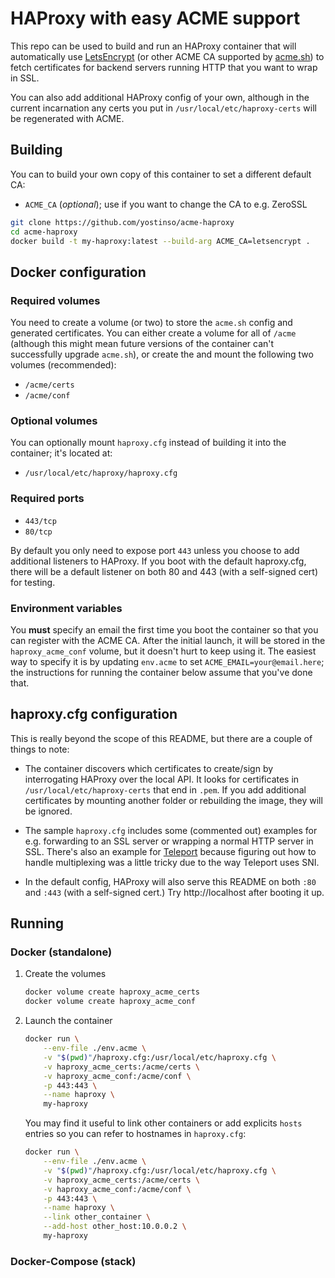 # HAProxy with easy ACME support

This repo can be used to build and run an HAProxy container that will automatically use [LetsEncrypt](https://letsencrypt.org) (or other ACME CA supported by [acme.sh](https://acme.sh")) to fetch certificates for backend servers running HTTP that you want to wrap in SSL.

You can also add additional HAProxy config of your own, although in the current incarnation any certs you put
in `/usr/local/etc/haproxy-certs` will be regenerated with ACME.

## Building
You can to build your own copy of this container to set a different default CA:

* `ACME_CA` (*optional*); use if you want to change the CA to e.g. ZeroSSL

```bash
git clone https://github.com/yostinso/acme-haproxy
cd acme-haproxy
docker build -t my-haproxy:latest --build-arg ACME_CA=letsencrypt .
```

## Docker configuration
### Required volumes
You need to create a volume (or two) to store the `acme.sh` config and generated certificates. You can either create a volume for all of `/acme` (although this might mean future versions of the container can't successfully upgrade `acme.sh`), or create the and mount the following two volumes (recommended):

* `/acme/certs`
* `/acme/conf`

### Optional volumes
You can optionally mount `haproxy.cfg` instead of building it into the container; it's located at:

* `/usr/local/etc/haproxy/haproxy.cfg`

### Required ports

* `443/tcp`
* `80/tcp`

By default you only need to expose port `443` unless you choose to add additional listeners to HAProxy. If you boot with the default haproxy.cfg, there will be a default listener on both 80 and 443 (with a self-signed cert) for testing.

### Environment variables
You **must** specify an email the first time you boot the container so that you can register
with the ACME CA. After the initial launch, it will be stored in the `haproxy_acme_conf` volume, but it doesn't hurt to keep using it. The easiest way to specify it is by updating `env.acme` to set `ACME_EMAIL=your@email.here`; the instructions for running the container below assume that you've done that.

## haproxy.cfg configuration
This is really beyond the scope of this README, but there are a couple of things to note:

* The container discovers which certificates to create/sign by interrogating HAProxy over the local API. It looks for certificates in `/usr/local/etc/haproxy-certs` that end in `.pem`. If you add additional certificates by mounting another folder or rebuilding the image, they will be ignored.

* The sample `haproxy.cfg` includes some (commented out) examples for e.g. forwarding to an SSL server or wrapping a normal HTTP server in SSL. There's also an example for [Teleport](https://goteleport.com) because figuring out how to handle multiplexing was a little tricky due to the way Teleport uses SNI.

* In the default config, HAProxy will also serve this README on both `:80` and `:443` (with a self-signed cert.) Try http://localhost after booting it up.


## Running

### Docker (standalone)
1. Create the volumes
    ```bash
    docker volume create haproxy_acme_certs
    docker volume create haproxy_acme_conf
    ```
2. Launch the container
    ```bash
    docker run \
        --env-file ./env.acme \
        -v "$(pwd)"/haproxy.cfg:/usr/local/etc/haproxy.cfg \
        -v haproxy_acme_certs:/acme/certs \
        -v haproxy_acme_conf:/acme/conf \
        -p 443:443 \
        --name haproxy \
        my-haproxy
    ```
    You may find it useful to link other containers or add explicits `hosts` entries so you can refer to hostnames in `haproxy.cfg`:
    ```bash
    docker run \
        --env-file ./env.acme \
        -v "$(pwd)"/haproxy.cfg:/usr/local/etc/haproxy.cfg \
        -v haproxy_acme_certs:/acme/certs \
        -v haproxy_acme_conf:/acme/conf \
        -p 443:443 \
        --name haproxy \
        --link other_container \
        --add-host other_host:10.0.0.2 \
        my-haproxy
    ```

### Docker-Compose (stack)

